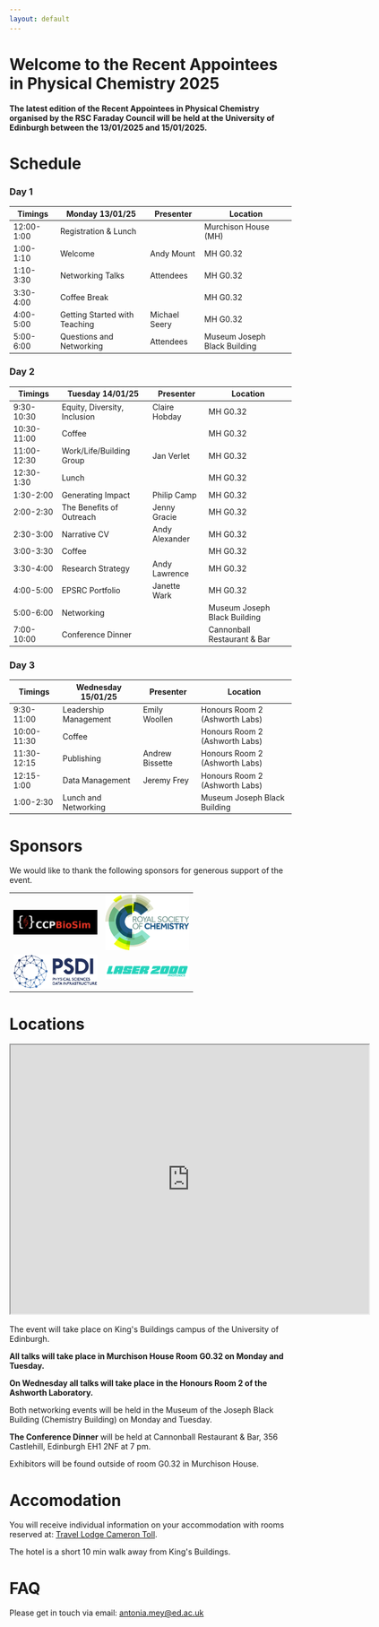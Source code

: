 ```yaml
---
layout: default
---
```


# Welcome to the Recent Appointees in Physical Chemistry 2025

**The latest edition of the Recent Appointees in Physical Chemistry organised by the RSC Faraday Council will be held at the University of Edinburgh between the 13/01/2025 and 15/01/2025.**

# Schedule

### Day 1

| Timings     | Monday 13/01/25               | Presenter           | Location |
|-------------|-------------------------------|---------------------|----------|
| 12:00-1:00  | Registration & Lunch          |                     |Murchison House (MH) |
| 1:00-1:10   | Welcome                       | Andy Mount          |MH G0.32 |
| 1:10-3:30   | Networking Talks              | Attendees           |MH G0.32 |
| 3:30-4:00   | Coffee Break                  |                     |MH G0.32 |
| 4:00-5:00   | Getting Started with Teaching | Michael Seery       |MH G0.32 |
| 5:00-6:00   | Questions and Networking      | Attendees           |Museum Joseph Black Building |

### Day 2

| Timings     | Tuesday 14/01/25              | Presenter           | Location |
|-------------|-------------------------------|---------------------|---------|
| 9:30-10:30  | Equity, Diversity, Inclusion  | Claire Hobday       |MH G0.32 |
| 10:30-11:00 | Coffee                        |                     |MH G0.32 |
| 11:00-12:30 | Work/Life/Building Group      | Jan Verlet          |MH G0.32 |
| 12:30-1:30  | Lunch                         |                     |MH G0.32 |
| 1:30-2:00   | Generating Impact             | Philip Camp         |MH G0.32 |
| 2:00-2:30   | The Benefits of Outreach      | Jenny Gracie        |MH G0.32 |
| 2:30-3:00   | Narrative CV                  | Andy Alexander      |MH G0.32 |
| 3:00-3:30   | Coffee                        |                     |MH G0.32 |
| 3:30-4:00   | Research Strategy             | Andy Lawrence       |MH G0.32 |
| 4:00-5:00   | EPSRC Portfolio               | Janette Wark        |MH G0.32 |
| 5:00-6:00   | Networking                    |                     |Museum Joseph Black Building |
| 7:00-10:00  | Conference Dinner             |                     |Cannonball Restaurant & Bar |

### Day 3

| Timings     | Wednesday 15/01/25            | Presenter           | Location  |
|-------------|-------------------------------|---------------------|-----------|
| 9:30-11:00  | Leadership Management         | Emily Woollen       | Honours Room 2 (Ashworth Labs) |
| 10:00-11:30 | Coffee                        |                     | Honours Room 2 (Ashworth Labs) |
| 11:30-12:15 | Publishing                    | Andrew Bissette     | Honours Room 2 (Ashworth Labs) |
| 12:15-1:00  | Data Management               | Jeremy Frey         | Honours Room 2 (Ashworth Labs) |
| 1:00-2:30   | Lunch and Networking          |                     |Museum Joseph Black Building    |

# Sponsors

We would like to thank the following sponsors for generous support of the event.



<table>
  <tr>
    <td><img src="images/CCPBioSim.jpg" alt="CCPBioSim" style="width:150px;"></td>
    <td><img src="images/RSC-logo.jpg" alt="RSC Logo" style="width:150px;"></td>
  </tr>
  <tr>
    <td><img src="images/PSDI.jpg" alt="PSDI Logo" style="width:150px;"></td>
    <td><img src="images/laser-2000-photonics-logo-454x80.png" alt="Laser 2000 Photonics Logo" style="width:150px;"></td>
  </tr>
</table>



# Locations
<iframe src="https://www.google.com/maps/d/u/0/embed?mid=1vnSG7xqroUbpY6NA1B-QGZF45vEA-fs&ehbc=2E312F&noprof=1" width="640" height="480"></iframe>


The event will take place on King's Buildings campus of the University of Edinburgh. 

**All talks will take place in Murchison House Room G0.32 on Monday and Tuesday.**

**On Wednesday all talks will take place in the Honours Room 2 of the Ashworth Laboratory.**

Both networking events will be held in the Museum of the Joseph Black Building (Chemistry Building) on Monday and Tuesday. 

**The Conference Dinner** will be held at Cannonball Restaurant & Bar, 356 Castlehill, Edinburgh EH1 2NF at 7 pm. 

Exhibitors will be found outside of room G0.32 in Murchison House. 


# Accomodation
You will receive individual information on your accommodation with rooms reserved at:
[Travel Lodge Cameron Toll](https://www.travelodge.co.uk/hotels/418/Edinburgh-Cameron-Toll-hotel).

The hotel is a short 10 min walk away from King's Buildings. 

# FAQ
Please get in touch via email: antonia.mey@ed.ac.uk